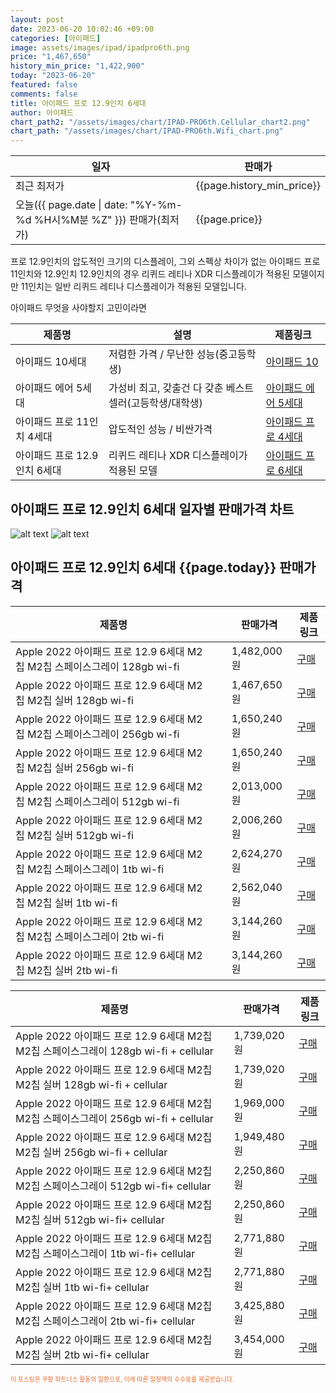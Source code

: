 ```yaml
---
layout: post
date: 2023-06-20 10:02:46 +09:00
categories: [아이패드]
image: assets/images/ipad/ipadpro6th.png
price: "1,467,650"
history_min_price: "1,422,900"
today: "2023-06-20"
featured: false
comments: false
title: 아이패드 프로 12.9인치 6세대
author: 아이패드
chart_path2: "/assets/images/chart/IPAD-PRO6th.Cellular_chart2.png"
chart_path: "/assets/images/chart/IPAD-PRO6th.Wifi_chart.png"
---
```


<main>
<table id="rwd-table-large">
<thread>
<tr>
<th>일자</th>
<th>판매가</th>
</tr>
</thread>
<tbody>
<tr><td>최근 최저가</td><td>{{page.history_min_price}}</td></tr>
<tr><td>오늘({{ page.date | date: "%Y-%m-%d %H시%M분 %Z" }}) 판매가(최저가)</td><td>{{page.price}}</td></tr>
</tbody>
</table>
</main>


프로 12.9인치의 압도적인 크기의 디스플레이, 그외 스펙상 차이가 없는 아이패드 프로 11인치와 12.9인치
12.9인치의 경우 리퀴드 레티나 XDR 디스플레이가 적용된 모델이지만
11인치는 일반 리퀴드 레티나 디스플레이가 적용된 모델입니다.

<main>
<P>아이패드 무엇을 사야할지 고민이라면</P>
<table id="rwd-table">
  <thead>
    <tr>
      <th>제품명</th>
      <th>설명</th>
      <th>제품링크</th>
    </tr>
  </thead>
  <tbody>
    <tr>
       <td>아이패드 10세대</td>
       <td>저렴한 가격 / 무난한 성능(중고등학생)</td>
       <td><a href='/APPLE-IPAD-10th/'>아이패드 10</a></td>
    </tr>
    <tr>
       <td>아이패드 에어 5세대</td>
       <td>가성비 최고, 갖출건 다 갖춘 베스트 셀러(고등학생/대학생)</td>
       <td><a href='/APPLE-IPAD-AIR5th/'>아이패드 에어 5세대</a></td>
    </tr>
    <tr>
       <td>아이패드 프로 11인치 4세대</td>
       <td>압도적인 성능 / 비싼가격</td>
       <td><a href='/APPLE-IPAD-PRO4th/'>아이패드 프로 4세대</a></td>
    </tr>
    <tr>
       <td>아이패드 프로 12.9인치 6세대</td>
       <td>리퀴드 레티나 XDR 디스플레이가 적용된 모델</td>
       <td><a href='/APPLE-IPAD-PRO6th/'>아이패드 프로 6세대</a></td>
    </tr>
  </tbody>
</table>
</main>

## 아이패드 프로 12.9인치 6세대 일자별 판매가격 차트
![alt text]({{page.chart_path}} "아이패드 프로 12.9인치 6세대 Wifi 판매가격 차트")
![alt text]({{page.chart_path2}} "아이패드 프로 12.9인치 6세대 Cellular 판매가격 차트")

## 아이패드 프로 12.9인치 6세대 {{page.today}} 판매가격
<main>
<table id="rwd-table-large">
  <thead>
    <tr>
      <th>제품명</th>
      <th></th>
      <th>판매가격</th>
      <th>제품링크</th>
    </tr>
  </thead>
  <tbody><tr>
        <td>Apple 2022 아이패드 프로 12.9 6세대 M2칩 M2칩 스페이스그레이 128gb wi-fi</td>
        <td></td>
        <td>1,482,000원</td>
        <td><a href='https://link.coupang.com/a/SA7lR' target='_blank'>구매</a></td>
        </tr><tr>
        <td>Apple 2022 아이패드 프로 12.9 6세대 M2칩 M2칩 실버 128gb wi-fi</td>
        <td></td>
        <td>1,467,650원</td>
        <td><a href='https://link.coupang.com/a/SA7Nm' target='_blank'>구매</a></td>
        </tr><tr>
        <td>Apple 2022 아이패드 프로 12.9 6세대 M2칩 M2칩 스페이스그레이  256gb wi-fi</td>
        <td></td>
        <td>1,650,240원</td>
        <td><a href='https://link.coupang.com/a/SA7rK' target='_blank'>구매</a></td>
        </tr><tr>
        <td>Apple 2022 아이패드 프로 12.9 6세대 M2칩 M2칩 실버  256gb wi-fi</td>
        <td></td>
        <td>1,650,240원</td>
        <td><a href='https://link.coupang.com/a/SA71N' target='_blank'>구매</a></td>
        </tr><tr>
        <td>Apple 2022 아이패드 프로 12.9 6세대 M2칩 M2칩 스페이스그레이 512gb wi-fi</td>
        <td></td>
        <td>2,013,000원</td>
        <td><a href='https://link.coupang.com/a/SA7xz' target='_blank'>구매</a></td>
        </tr><tr>
        <td>Apple 2022 아이패드 프로 12.9 6세대 M2칩 M2칩 실버 512gb wi-fi</td>
        <td></td>
        <td>2,006,260원</td>
        <td><a href='https://link.coupang.com/a/SA7XE' target='_blank'>구매</a></td>
        </tr><tr>
        <td>Apple 2022 아이패드 프로 12.9 6세대 M2칩 M2칩 스페이스그레이 1tb wi-fi</td>
        <td></td>
        <td>2,624,270원</td>
        <td><a href='https://link.coupang.com/a/SA7C4' target='_blank'>구매</a></td>
        </tr><tr>
        <td>Apple 2022 아이패드 프로 12.9 6세대 M2칩 M2칩 실버 1tb wi-fi</td>
        <td></td>
        <td>2,562,040원</td>
        <td><a href='https://link.coupang.com/a/SA774' target='_blank'>구매</a></td>
        </tr><tr>
        <td>Apple 2022 아이패드 프로 12.9 6세대 M2칩 M2칩 스페이스그레이 2tb wi-fi</td>
        <td></td>
        <td>3,144,260원</td>
        <td><a href='https://link.coupang.com/a/SA7HT' target='_blank'>구매</a></td>
        </tr><tr>
        <td>Apple 2022 아이패드 프로 12.9 6세대 M2칩 M2칩 실버 2tb wi-fi</td>
        <td></td>
        <td>3,144,260원</td>
        <td><a href='https://link.coupang.com/a/SA8dA' target='_blank'>구매</a></td>
        </tr></tbody>
</table>

<table id="rwd-table-large">
  <thead>
    <tr>
      <th>제품명</th>
      <th></th>
      <th>판매가격</th>
      <th>제품링크</th>
    </tr>
  </thead>
  <tbody>               
                <tr>
            <td>Apple 2022 아이패드 프로 12.9 6세대 M2칩 M2칩 스페이스그레이 128gb wi-fi + cellular</td>
            <td></td>
            <td>1,739,020원</td>
            <td><a href='https://link.coupang.com/a/SA7pf' target='_blank'>구매</a></td>
            </tr><tr>
            <td>Apple 2022 아이패드 프로 12.9 6세대 M2칩 M2칩 실버 128gb wi-fi + cellular</td>
            <td></td>
            <td>1,739,020원</td>
            <td><a href='https://link.coupang.com/a/SA7PI' target='_blank'>구매</a></td>
            </tr><tr>
            <td>Apple 2022 아이패드 프로 12.9 6세대 M2칩 M2칩 스페이스그레이 256gb wi-fi + cellular</td>
            <td></td>
            <td>1,969,000원</td>
            <td><a href='https://link.coupang.com/a/SA7ut' target='_blank'>구매</a></td>
            </tr><tr>
            <td>Apple 2022 아이패드 프로 12.9 6세대 M2칩 M2칩 실버 256gb wi-fi + cellular</td>
            <td></td>
            <td>1,949,480원</td>
            <td><a href='https://link.coupang.com/a/SA7UT' target='_blank'>구매</a></td>
            </tr><tr>
            <td>Apple 2022 아이패드 프로 12.9 6세대 M2칩 M2칩 스페이스그레이 512gb wi-fi+ cellular</td>
            <td></td>
            <td>2,250,860원</td>
            <td><a href='https://link.coupang.com/a/SA7zR' target='_blank'>구매</a></td>
            </tr><tr>
            <td>Apple 2022 아이패드 프로 12.9 6세대 M2칩 M2칩 실버 512gb wi-fi+ cellular</td>
            <td></td>
            <td>2,250,860원</td>
            <td><a href='https://link.coupang.com/a/SA75R' target='_blank'>구매</a></td>
            </tr><tr>
            <td>Apple 2022 아이패드 프로 12.9 6세대 M2칩 M2칩 스페이스그레이 1tb wi-fi+ cellular</td>
            <td></td>
            <td>2,771,880원</td>
            <td><a href='https://link.coupang.com/a/SA7Fg' target='_blank'>구매</a></td>
            </tr><tr>
            <td>Apple 2022 아이패드 프로 12.9 6세대 M2칩 M2칩 실버 1tb wi-fi+ cellular</td>
            <td></td>
            <td>2,771,880원</td>
            <td><a href='https://link.coupang.com/a/SA8aL' target='_blank'>구매</a></td>
            </tr><tr>
            <td>Apple 2022 아이패드 프로 12.9 6세대 M2칩 M2칩 스페이스그레이 2tb wi-fi+ cellular</td>
            <td></td>
            <td>3,425,880원</td>
            <td><a href='https://link.coupang.com/a/SA7Kc' target='_blank'>구매</a></td>
            </tr><tr>
            <td>Apple 2022 아이패드 프로 12.9 6세대 M2칩 M2칩 실버 2tb wi-fi+ cellular</td>
            <td></td>
            <td>3,454,000원</td>
            <td><a href='https://link.coupang.com/a/SA8f3' target='_blank'>구매</a></td>
            </tr>
</tbody>
</table>                 
                
</main>
<div style="color:#e56a2c;font-size: 0.7em;" >
이 포스팅은 쿠팡 파트너스 활동의 일환으로, 이에 따른 일정액의 수수료를 제공받습니다.
</div>
